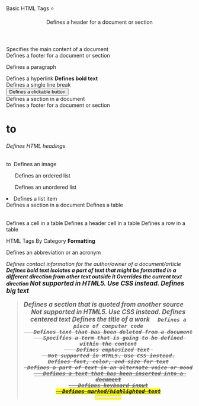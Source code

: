 Basic HTML Tags ⭐

<title>	Defines a title for the document </title>
<header> Defines a header for a document or section </header>
<main> Specifies the main content of a document </main>
<footer> Defines a footer for a document or section </footer>
<p>	Defines a paragraph </p>
<a>	Defines a hyperlink </a>
<b> Defines bold text </b>
<br> Defines a single line break </br>
<button> Defines a clickable button </button>
<div> Defines a section in a document </div>
<footer> Defines a footer for a document or section </footer>
<h1> to <h6> Defines HTML headings </h1> to </h6>
<img> Defines an image </img>
<ol> Defines an ordered list </ol>
<ul> Defines an unordered list </ul>
<li> Defines a list item  </li>
<script> Defines a client-side script </script>
<span> Defines a section in a document</span>
<table>	Defines a table </table>
<td> Defines a cell in a table</td>
<th> Defines a header cell in a table </th>
<tr> Defines a row in a table </tr>

HTML Tags By Category
**Formatting**

<abbr>	Defines an abbreviation or an acronym
<address>	Defines contact information for the author/owner of a document/article
<b>	Defines bold text
<bdi>	Isolates a part of text that might be formatted in a different direction from other text outside it
<bdo>	Overrides the current text direction
<big>	Not supported in HTML5. Use CSS instead.
Defines big text
<blockquote>	Defines a section that is quoted from another source
<center>	Not supported in HTML5. Use CSS instead.
Defines centered text
<cite>	Defines the title of a work
<code>	Defines a piece of computer code
<del>	Defines text that has been deleted from a document
<dfn>	Specifies a term that is going to be defined within the content
<em>	Defines emphasized text 
<font>	Not supported in HTML5. Use CSS instead.
Defines font, color, and size for text
<i>	Defines a part of text in an alternate voice or mood
<ins>	Defines a text that has been inserted into a document
<kbd>	Defines keyboard input
<mark>	Defines marked/highlighted text
<meter>	Defines a scalar measurement within a known range (a gauge)
<pre>	Defines preformatted text
<progress>	Represents the progress of a task
<q>	Defines a short quotation
<rp>	Defines what to show in browsers that do not support ruby annotations
<rt>	Defines an explanation/pronunciation of characters (for East Asian typography)
<ruby>	Defines a ruby annotation (for East Asian typography)
<s>	Defines text that is no longer correct
<samp>	Defines sample output from a computer program
<small>	Defines smaller text
<strike>	Not supported in HTML5. Use <del> or <s> instead.
Defines strikethrough text
<strong>	Defines important text
<sub>	Defines subscripted text
<sup>	Defines superscripted text
<template>	Defines a container for content that should be hidden when the page loads
<time>	Defines a specific time (or datetime)
<tt>	Not supported in HTML5. Use CSS instead.
Defines teletype text
<u>	Defines some text that is unarticulated and styled differently from normal text
<var>	Defines a variable
<wbr>	Defines a possible line-break

**Forms & Input**
<form>	Defines an HTML form for user input
<input>	Defines an input control
<textarea>	Defines a multiline input control (text area)
<button>	Defines a clickable button
<select>	Defines a drop-down list
<optgroup>	Defines a group of related options in a drop-down list
<option>	Defines an option in a drop-down list
<label>	Defines a label for an <input> element
<fieldset>	Groups related elements in a form
<legend>	Defines a caption for a <fieldset> element
<datalist>	Specifies a list of pre-defined options for input controls
<output>	Defines the result of a calculation

**Images**
<img>	Defines an image
<map>	Defines a client-side image map
<area>	Defines an area inside an image map
<canvas>	Used to draw graphics, on the fly, via scripting (usually JavaScript)
<figcaption>	Defines a caption for a <figure> element
<figure>	Specifies self-contained content
<picture>	Defines a container for multiple image resources
<svg>	Defines a container for SVG graphics

**Audio & Video**
<audio>	Defines sound content
<source>	Defines multiple media resources for media elements (<video>, <audio> and <picture>)
<track>	Defines text tracks for media elements (<video> and <audio>)
<video>	Defines a video or movie

**Links**
<a>	Defines a hyperlink
<link>	Defines the relationship between a document and an external resource (most used to link to style sheets)
<nav>	Defines navigation links

**Lists**
<ul>	Defines an unordered list
<ol>	Defines an ordered list
<li>	Defines a list item
<dir>	Not supported in HTML5. Use <ul> instead.
Defines a directory list
<dl>	Defines a description list
<dt>	Defines a term/name in a description list
<dd>	Defines a description of a term/name in a description list

**Tables**
<table>	Defines a table
<caption>	Defines a table caption
<th>	Defines a header cell in a table
<tr>	Defines a row in a table
<td>	Defines a cell in a table
<thead>	Groups the header content in a table
<tbody>	Groups the body content in a table
<tfoot>	Groups the footer content in a table
<col>	Specifies column properties for each column within a <colgroup> element
<colgroup>	Specifies a group of one or more columns in a table for formatting

**Styles and Semantics**

<<style>>	Defines style information for a document
<div>	Defines a section in a document
<span>	Defines a section in a document
<header>	Defines a header for a document or section
<footer>	Defines a footer for a document or section
<main>	Specifies the main content of a document
<section>	Defines a section in a document
<article>	Defines an article
<aside>	Defines content aside from the page content
<details>	Defines additional details that the user can view or hide
<dialog>	Defines a dialog box or window
<summary>	Defines a visible heading for a <details> element
<data>	Adds a machine-readable translation of a given content

**Meta Info**

<head>	Defines information about the document
<meta>	Defines metadata about an HTML document
<base>	Specifies the base URL/target for all relative URLs in a document
<basefont>	Not supported in HTML5. Use CSS instead.
Specifies a default color, size, and font for all text in a document

**Programming**
<script>	Defines a client-side script
<noscript>	Defines an alternate content for users that do not support client-side scripts
<applet>	Not supported in HTML5. Use <embed> or <object> instead.
Defines an embedded applet
<embed>	Defines a container for an external (non-HTML) application
<object>	Defines an embedded object
<param>	Defines a parameter for an object